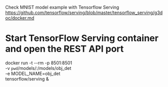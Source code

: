 Check MNIST model example with Tensorflow Serving
https://github.com/tensorflow/serving/blob/master/tensorflow_serving/g3doc/docker.md


# Start TensorFlow Serving container and open the REST API port
docker run -t --rm -p 8501:8501 \
    -v `pwd`/models/:/models/obj_det \
    -e MODEL_NAME=obj_det \
    tensorflow/serving &

